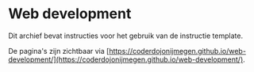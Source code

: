 # Web development

Dit archief bevat instructies voor het gebruik van de instructie template. 

De pagina's zijn zichtbaar via [https://coderdojonijmegen.github.io/web-development/](https://coderdojonijmegen.github.io/web-development/).

